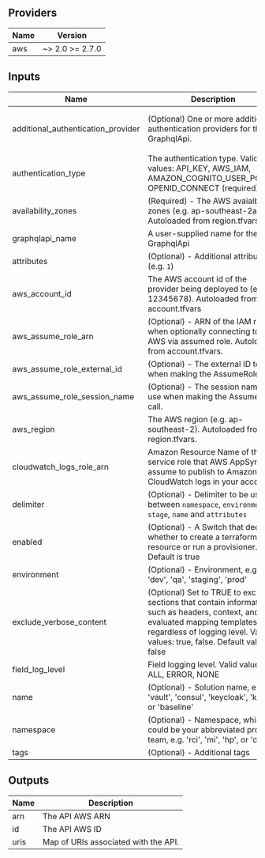 ## Providers

| Name | Version |
|------|---------|
| aws | ~> 2.0 >= 2.7.0 |

## Inputs

| Name | Description | Type | Default | Required |
|------|-------------|------|---------|:-----:|
| additional\_authentication\_provider | (Optional) One or more additional authentication providers for the GraphqlApi. | <code><pre>object({<br>    authentication_type = string<br>    user_pool_config    = list(map(string))<br>  })<br></pre></code> | n/a | yes |
| authentication\_type | The authentication type. Valid values: API\_KEY, AWS\_IAM, AMAZON\_COGNITO\_USER\_POOLS, OPENID\_CONNECT (required) | `string` | n/a | yes |
| availability\_zones | (Required) - The AWS avaialbility zones (e.g. ap-southeast-2a/b/c). Autoloaded from region.tfvars. | `list(string)` | n/a | yes |
| graphqlapi\_name | A user-supplied name for the GraphqlApi | `string` | n/a | yes |
| attributes | (Optional) - Additional attributes (e.g. `1`) | `list(string)` | `[]` | no |
| aws\_account\_id | The AWS account id of the provider being deployed to (e.g. 12345678). Autoloaded from account.tfvars | `string` | `""` | no |
| aws\_assume\_role\_arn | (Optional) - ARN of the IAM role when optionally connecting to AWS via assumed role. Autoloaded from account.tfvars. | `string` | `""` | no |
| aws\_assume\_role\_external\_id | (Optional) - The external ID to use when making the AssumeRole call. | `string` | `""` | no |
| aws\_assume\_role\_session\_name | (Optional) - The session name to use when making the AssumeRole call. | `string` | `""` | no |
| aws\_region | The AWS region (e.g. ap-southeast-2). Autoloaded from region.tfvars. | `string` | `""` | no |
| cloudwatch\_logs\_role\_arn | Amazon Resource Name of the service role that AWS AppSync will assume to publish to Amazon CloudWatch logs in your account | `string` | `""` | no |
| delimiter | (Optional) - Delimiter to be used between `namespace`, `environment`, `stage`, `name` and `attributes` | `string` | `"-"` | no |
| enabled | (Optional) - A Switch that decides whether to create a terraform resource or run a provisioner. Default is true | `bool` | `true` | no |
| environment | (Optional) - Environment, e.g. 'dev', 'qa', 'staging', 'prod' | `string` | `""` | no |
| exclude\_verbose\_content | (Optional) Set to TRUE to exclude sections that contain information such as headers, context, and evaluated mapping templates, regardless of logging level. Valid values: true, false. Default value: false | `bool` | `false` | no |
| field\_log\_level | Field logging level. Valid value: ALL, ERROR, NONE | `string` | `"none"` | no |
| name | (Optional) - Solution name, e.g. 'vault', 'consul', 'keycloak', 'k8s', or 'baseline' | `string` | `""` | no |
| namespace | (Optional) - Namespace, which could be your abbreviated product team, e.g. 'rci', 'mi', 'hp', or 'core' | `string` | `""` | no |
| tags | (Optional) - Additional tags | `map(string)` | `{}` | no |

## Outputs

| Name | Description |
|------|-------------|
| arn | The API AWS ARN |
| id | The API AWS ID |
| uris | Map of URIs associated with the API. |

